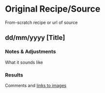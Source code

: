 # Original Recipe/Source
From-scratch recipe or url of source

## dd/mm/yyyy [Title]
### Notes & Adjustments

What it sounds like

### Results

Comments and [links to images](Images/food.png)


